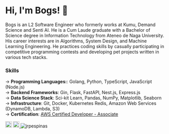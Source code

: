 Hi, I'm Bogs! 👋
===

Bogs is an L2 Software Engineer who formerly works at Kumu, Demand Science and Senti AI. He is a Cum Laude graduate with a Bachelor of Science degree in Information Technology from Ateneo de Naga University. His career interests are in Algorithms, System Design, and Machine Learning Engineering. He practices coding skills by casually participating in competitive programming contests and developing pet projects written in various tech stacks.

### Skills 
→ **Programming Languages:**: Golang, Python, TypeScript, JavaScript (Node.js)<br />
→ **Backend Frameworks**: Gin, Flask, FastAPI, Nest.js, Express.js <br />
→ **Data Science Stack**: Sci-kit Learn, Pandas, NumPy, Matplotlib, Seaborn<br />
→ **Infrastructure**: Git, Docker, Kubernetes Redis, Amazon Web Services (DynamoDB, Lambda, S3)<br />
→ **Certification**: [AWS Certified Developer - Associate](https://www.credly.com/badges/00e18bea-b9ef-4a83-bf88-44a9f1886eab/linked_in) <br />


<!-- ![visitors](https://visitor-badge.glitch.me/badge?page_id=$jrpespinas) -->
<a href="https://www.linkedin.com/in/jrpespinas/" target="_blank"><img src="https://img.shields.io/badge/LinkedIn-0077B5?style=for-the-badge&logo=linkedin&logoColor=white" height=20></a>
<a href="mailto:jrpespinas@gmail.com?subject=Hi! Found you on Github!" rel="nofollow noreferrer"> <img src="https://img.shields.io/badge/Gmail-D14836?style=for-the-badge&logo=gmail&logoColor=white" height=20> </a> <img src="https://komarev.com/ghpvc/?username=jrpespinas" alt="jrpespinas" /> 

 


